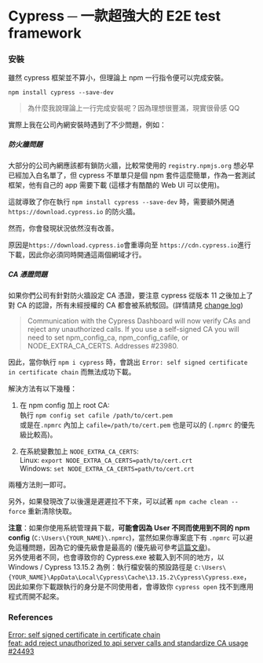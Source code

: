 # Cypress ─ 一款超強大的 E2E test framework

### 安裝

雖然 cypress 框架並不算小，但理論上 npm 一行指令便可以完成安裝。

```
npm install cypress --save-dev
```

> 為什麼我說理論上一行完成安裝呢？因為理想很豐滿，現實很骨感 QQ

實際上我在公司內網安裝時遇到了不少問題，例如：

##### 防火牆問題

大部分的公司內網應該都有鎖防火牆，比較常使用的 `registry.npmjs.org` 想必早已經加入白名單了，但 cypress 不單單只是個 npm 套件這麼簡單，作為一套測試框架，他有自己的 app 需要下載 (這樣才有酷酷的 Web UI 可以使用)。

這就導致了你在執行 `npm install cypress --save-dev` 時，需要額外開通 `https://download.cypress.io` 的防火牆。

然而，你會發現狀況依然沒有改善。

原因是`https://download.cypress.io`會重導向至 `https://cdn.cypress.io`進行下載，因此你必須同時開通這兩個網域才行。

##### CA 憑證問題

如果你們公司有針對防火牆設定 CA 憑證，要注意 cypress 從版本 11 之後加上了對 CA 的認證，所有未經授權的 CA 都會被系統駁回。(詳情請見 [change log](https://docs.cypress.io/app/references/changelog#11-0-0))

> Communication with the Cypress Dashboard will now verify CAs and reject any unauthorized calls. If you use a self-signed CA you will need to set npm_config_ca, npm_config_cafile, or NODE_EXTRA_CA_CERTS. Addresses #23980.

因此，當你執行 `npm i cypress` 時，會跳出 `Error: self signed certificate in certificate chain` 而無法成功下載。

解決方法有以下幾種：

1. 在 npm config 加上 root CA:<br>
   執行 `npm config set cafile /path/to/cert.pem`<br>
   或是在`.npmrc` 內加上 `cafile=/path/to/cert.pem` 也是可以的 (`.npmrc` 的優先級比較高)。

2. 在系統變數加上 `NODE_EXTRA_CA_CERTS`:<br>
   Linux: `export NODE_EXTRA_CA_CERTS=path/to/cert.crt`<br>
   Windows: `set NODE_EXTRA_CA_CERTS=path/to/cert.crt`

兩種方法則一即可。

另外，如果發現改了以後還是遲遲拉不下來，可以試著 `npm cache clean --force` 重新清除快取。

**注意**：如果你使用系統管理員下載，**可能會因為 User 不同而使用到不同的 npm config** (`C:\Users\{YOUR_NAME}\.npmrc`)，當然如果你專案底下有 `.npmrc` 可以避免這種問題，因為它的優先級會是最高的 (優先級可參考[這篇文章](https://stackoverflow.com/questions/51330735/npm-config-global-vs-local))。<br>
另外使用者不同，也會導致你的 Cypress.exe 被載入到不同的地方，以 Windows / Cypress 13.15.2 為例：執行檔安裝的預設路徑是 `C:\Users\{YOUR_NAME}\AppData\Local\Cypress\Cache\13.15.2\Cypress\Cypress.exe`，因此如果你下載跟執行的身分是不同使用者，會導致你 `cypress open` 找不到應用程式而開不起來。

### References

[Error: self signed certificate in certificate chain](https://github.com/cypress-io/cypress/issues/26796)<br>
[feat: add reject unauthorized to api server calls and standardize CA usage #24493](https://github.com/cypress-io/cypress/pull/24493)
